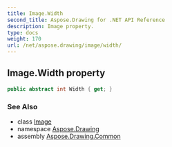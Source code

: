```yaml
---
title: Image.Width
second_title: Aspose.Drawing for .NET API Reference
description: Image property. 
type: docs
weight: 170
url: /net/aspose.drawing/image/width/
---
```

## Image.Width property

```csharp
public abstract int Width { get; }
```

### See Also

* class [Image](../)
* namespace [Aspose.Drawing](../../image/)
* assembly [Aspose.Drawing.Common](../../../)


